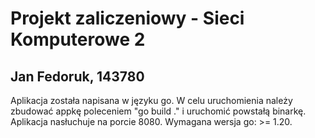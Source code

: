 # Projekt zaliczeniowy - Sieci Komputerowe 2
## Jan Fedoruk, 143780

Aplikacja została napisana w języku go. W celu uruchomienia należy zbudować appkę poleceniem "go build ." i uruchomić powstałą binarkę. Aplikacja nasłuchuje na porcie 8080. Wymagana wersja go: >= 1.20.
